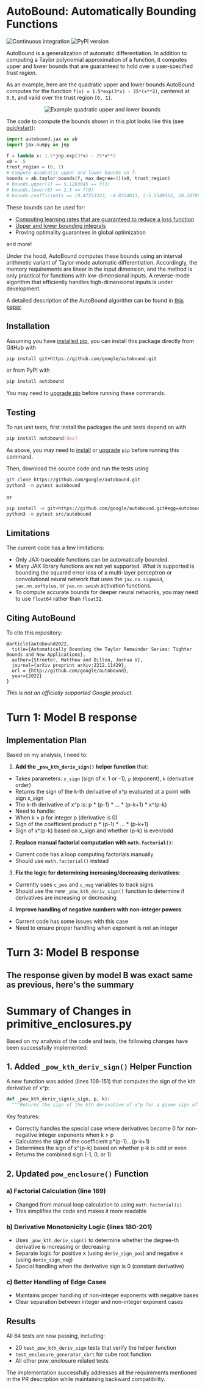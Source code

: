 # AutoBound: Automatically Bounding Functions

![Continuous integration](https://github.com/google/autobound/actions/workflows/ci-build.yaml/badge.svg)
![PyPI version](https://img.shields.io/pypi/v/autobound)

AutoBound is a generalization of automatic differentiation.  In addition to
computing a Taylor polynomial approximation of a function, it computes upper
and lower bounds that are guaranteed to hold over a user-specified
_trust region_.

As an example, here are the quadratic upper and lower bounds AutoBound computes
for the function `f(x) = 1.5*exp(3*x) - 25*(x**2)`, centered at `0.5`, and
valid over the trust region `[0, 1]`.

<div align="center">
<img src="http://raw.githubusercontent.com/google/autobound/main/autobound/example_bounds.png" alt="Example quadratic upper and lower bounds"></img>
</div>

The code to compute the bounds shown in this plot looks like this (see [quickstart](https://colab.research.google.com/github/google/autobound/blob/main/autobound/notebooks/quickstart.ipynb)):

```python
import autobound.jax as ab
import jax.numpy as jnp

f = lambda x: 1.5*jnp.exp(3*x) - 25*x**2
x0 = .5
trust_region = (0, 1)
# Compute quadratic upper and lower bounds on f.
bounds = ab.taylor_bounds(f, max_degree=2)(x0, trust_region)
# bounds.upper(1) == 5.1283045 == f(1)
# bounds.lower(0) == 1.5 == f(0)
# bounds.coefficients == (0.47253323, -4.8324013, (-5.5549355, 28.287888))
```

These bounds can be used for:

*   [Computing learning rates that are guaranteed to reduce a loss function](https://colab.research.google.com/github/google/autobound/blob/main/autobound/notebooks/safe_learning_rates.ipynb)
*   [Upper and lower bounding integrals](https://colab.research.google.com/github/google/autobound/blob/main/autobound/notebooks/bounding_integrals.ipynb)
*   Proving optimality guarantees in global optimization

and more!

Under the hood, AutoBound computes these bounds using an interval arithmetic
variant of Taylor-mode automatic differentiation.  Accordingly, the memory
requirements are linear in the input dimension, and the method is only
practical for functions with low-dimensional inputs.  A reverse-mode algorithm
that efficiently handles high-dimensional inputs is under development.

A detailed description of the AutoBound algorithm can be found in
[this paper](https://arxiv.org/abs/2212.11429).

## Installation

Assuming you have [installed pip](https://pip.pypa.io/en/stable/installation/), you can install this package directly from GitHub with

```bash
pip install git+https://github.com/google/autobound.git
```

or from PyPI with

```bash
pip install autobound
```

You may need to [upgrade pip](https://pip.pypa.io/en/stable/installation/#upgrading-pip) before running these commands.

## Testing

To run unit tests, first install the packages the unit tests depend on with

```bash
pip install autobound[dev]
```

As above, you may need to [install](https://pip.pypa.io/en/stable/installation/) or [upgrade](https://pip.pypa.io/en/stable/installation/#upgrading-pip) `pip` before running this command.

Then, download the source code and run the tests using

```bash
git clone https://github.com/google/autobound.git
python3 -m pytest autobound
```

or

```bash
pip install -e git+https://github.com/google/autobound.git#egg=autobound
python3 -m pytest src/autobound
```

## Limitations

The current code has a few limitations:

*   Only JAX-traceable functions can be automatically bounded.
*   Many JAX library functions are not yet supported.  What _is_
    supported is bounding the squared error loss of a multi-layer perceptron or convolutional neural network that uses the `jax.nn.sigmoid`, `jax.nn.softplus`, or `jax.nn.swish` activation functions.
*   To compute accurate bounds for deeper neural networks, you may need to use
    `float64` rather than `float32`.

## Citing AutoBound

To cite this repository:

```
@article{autobound2022,
  title={Automatically Bounding the Taylor Remainder Series: Tighter Bounds and New Applications},
  author={Streeter, Matthew and Dillon, Joshua V},
  journal={arXiv preprint arXiv:2212.11429},
  url = {http://github.com/google/autobound},
  year={2022}
}
```

*This is not an officially supported Google product.*

# Turn 1: Model B response

## Implementation Plan

Based on my analysis, I need to:

1. **Add the `_pow_kth_deriv_sign()` helper function** that:
- Takes parameters: `x_sign` (sign of x: 1 or -1), `p` (exponent), `k` (derivative order)
- Returns the sign of the k-th derivative of x^p evaluated at a point with sign x_sign
- The k-th derivative of x^p is: p * (p-1) * ... * (p-k+1) * x^(p-k)
- Need to handle:
- When k > p for integer p (derivative is 0)
- Sign of the coefficient product p * (p-1) * ... * (p-k+1)
- Sign of x^(p-k) based on x_sign and whether (p-k) is even/odd

2. **Replace manual factorial computation with `math.factorial()`**:
- Current code has a loop computing factorials manually
- Should use `math.factorial()` instead

3. **Fix the logic for determining increasing/decreasing derivatives**:
- Currently uses `c_pos` and `c_neg` variables to track signs
- Should use the new `_pow_kth_deriv_sign()` function to determine if derivatives are increasing or decreasing

4. **Improve handling of negative numbers with non-integer powers**:
- Current code has some issues with this case
- Need to ensure proper handling when exponent is not an integer

# Turn 3: Model B response

## The response given by model B was exact same as previous, here's the summary

# Summary of Changes in primitive_enclosures.py

Based on my analysis of the code and tests, the following changes have been successfully implemented:

## 1. Added `_pow_kth_deriv_sign()` Helper Function

A new function was added (lines 108-151) that computes the sign of the kth derivative of x^p:

```python
def _pow_kth_deriv_sign(x_sign, p, k):
  """Returns the sign of the kth derivative of x^p for a given sign of x."""
```

Key features:

- Correctly handles the special case where derivatives become 0 for non-negative integer exponents when k > p
- Calculates the sign of the coefficient p*(p-1)*...*(p-k+1)
- Determines the sign of x^(p-k) based on whether p-k is odd or even
- Returns the combined sign (-1, 0, or 1)

## 2. Updated `pow_enclosure()` Function

### a) Factorial Calculation (line 169)

- Changed from manual loop calculation to using `math.factorial(i)`
- This simplifies the code and makes it more readable

### b) Derivative Monotonicity Logic (lines 180-201)

- Uses `_pow_kth_deriv_sign()` to determine whether the degree-th derivative is increasing or decreasing
- Separate logic for positive x (using `deriv_sign_pos`) and negative x (using `deriv_sign_neg`)
- Special handling when the derivative sign is 0 (constant derivative)

### c) Better Handling of Edge Cases

- Maintains proper handling of non-integer exponents with negative bases
- Clear separation between integer and non-integer exponent cases

## Results

All 64 tests are now passing, including:

- 20 `test_pow_kth_deriv_sign` tests that verify the helper function
- `test_enclosure_generator_cbrt` for cube root function
- All other pow_enclosure related tests

The implementation successfully addresses all the requirements mentioned in the PR description while maintaining backward compatibility.
